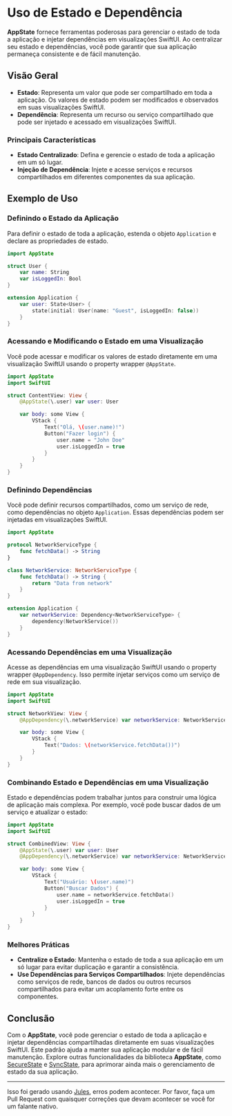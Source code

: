 # Uso de Estado e Dependência

**AppState** fornece ferramentas poderosas para gerenciar o estado de toda a aplicação e injetar dependências em visualizações SwiftUI. Ao centralizar seu estado e dependências, você pode garantir que sua aplicação permaneça consistente e de fácil manutenção.

## Visão Geral

- **Estado**: Representa um valor que pode ser compartilhado em toda a aplicação. Os valores de estado podem ser modificados e observados em suas visualizações SwiftUI.
- **Dependência**: Representa um recurso ou serviço compartilhado que pode ser injetado e acessado em visualizações SwiftUI.

### Principais Características

- **Estado Centralizado**: Defina e gerencie o estado de toda a aplicação em um só lugar.
- **Injeção de Dependência**: Injete e acesse serviços e recursos compartilhados em diferentes componentes da sua aplicação.

## Exemplo de Uso

### Definindo o Estado da Aplicação

Para definir o estado de toda a aplicação, estenda o objeto `Application` e declare as propriedades de estado.

```swift
import AppState

struct User {
    var name: String
    var isLoggedIn: Bool
}

extension Application {
    var user: State<User> {
        state(initial: User(name: "Guest", isLoggedIn: false))
    }
}
```

### Acessando e Modificando o Estado em uma Visualização

Você pode acessar e modificar os valores de estado diretamente em uma visualização SwiftUI usando o property wrapper `@AppState`.

```swift
import AppState
import SwiftUI

struct ContentView: View {
    @AppState(\.user) var user: User

    var body: some View {
        VStack {
            Text("Olá, \(user.name)!")
            Button("Fazer login") {
                user.name = "John Doe"
                user.isLoggedIn = true
            }
        }
    }
}
```

### Definindo Dependências

Você pode definir recursos compartilhados, como um serviço de rede, como dependências no objeto `Application`. Essas dependências podem ser injetadas em visualizações SwiftUI.

```swift
import AppState

protocol NetworkServiceType {
    func fetchData() -> String
}

class NetworkService: NetworkServiceType {
    func fetchData() -> String {
        return "Data from network"
    }
}

extension Application {
    var networkService: Dependency<NetworkServiceType> {
        dependency(NetworkService())
    }
}
```

### Acessando Dependências em uma Visualização

Acesse as dependências em uma visualização SwiftUI usando o property wrapper `@AppDependency`. Isso permite injetar serviços como um serviço de rede em sua visualização.

```swift
import AppState
import SwiftUI

struct NetworkView: View {
    @AppDependency(\.networkService) var networkService: NetworkServiceType

    var body: some View {
        VStack {
            Text("Dados: \(networkService.fetchData())")
        }
    }
}
```

### Combinando Estado e Dependências em uma Visualização

Estado e dependências podem trabalhar juntos para construir uma lógica de aplicação mais complexa. Por exemplo, você pode buscar dados de um serviço e atualizar o estado:

```swift
import AppState
import SwiftUI

struct CombinedView: View {
    @AppState(\.user) var user: User
    @AppDependency(\.networkService) var networkService: NetworkServiceType

    var body: some View {
        VStack {
            Text("Usuário: \(user.name)")
            Button("Buscar Dados") {
                user.name = networkService.fetchData()
                user.isLoggedIn = true
            }
        }
    }
}
```

### Melhores Práticas

- **Centralize o Estado**: Mantenha o estado de toda a sua aplicação em um só lugar para evitar duplicação e garantir a consistência.
- **Use Dependências para Serviços Compartilhados**: Injete dependências como serviços de rede, bancos de dados ou outros recursos compartilhados para evitar um acoplamento forte entre os componentes.

## Conclusão

Com o **AppState**, você pode gerenciar o estado de toda a aplicação e injetar dependências compartilhadas diretamente em suas visualizações SwiftUI. Este padrão ajuda a manter sua aplicação modular e de fácil manutenção. Explore outras funcionalidades da biblioteca **AppState**, como [SecureState](usage-securestate.md) e [SyncState](usage-syncstate.md), para aprimorar ainda mais o gerenciamento de estado da sua aplicação.

---
Isso foi gerado usando [Jules](https://jules.google), erros podem acontecer. Por favor, faça um Pull Request com quaisquer correções que devam acontecer se você for um falante nativo.
